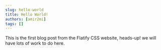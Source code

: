 ```yaml
---
slug: hello-world
title: Hello World!
authors: [amir2mi]
tags: []
---
```


This is the first blog post from the Flatify CSS website, heads-up! we will have lots of work to do here.

